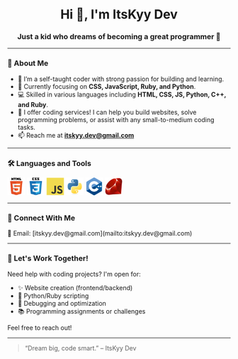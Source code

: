 <h1 align="center">Hi 👋, I'm ItsKyy Dev</h1>
<h3 align="center">Just a kid who dreams of becoming a great programmer 🚀</h3>

---

### 🌟 About Me

- 🔭 I’m a self-taught coder with strong passion for building and learning.
- 🌱 Currently focusing on **CSS, JavaScript, Ruby, and Python**.
- 💻 Skilled in various languages including **HTML, CSS, JS, Python, C++, and Ruby**.
- 💼 I offer coding services! I can help you build websites, solve programming problems, or assist with any small-to-medium coding tasks.
- 📫 Reach me at **itskyy.dev@gmail.com**

---

### 🛠️ Languages and Tools

<p align="left">
  <img src="https://raw.githubusercontent.com/devicons/devicon/master/icons/html5/html5-original-wordmark.svg" alt="html5" width="40" height="40"/>
  <img src="https://raw.githubusercontent.com/devicons/devicon/master/icons/css3/css3-original-wordmark.svg" alt="css3" width="40" height="40"/>
  <img src="https://raw.githubusercontent.com/devicons/devicon/master/icons/javascript/javascript-original.svg" alt="javascript" width="40" height="40"/>
  <img src="https://raw.githubusercontent.com/devicons/devicon/master/icons/python/python-original.svg" alt="python" width="40" height="40"/>
  <img src="https://raw.githubusercontent.com/devicons/devicon/master/icons/cplusplus/cplusplus-original.svg" alt="cplusplus" width="40" height="40"/>
  <img src="https://raw.githubusercontent.com/devicons/devicon/master/icons/ruby/ruby-original.svg" alt="ruby" width="40" height="40"/>
</p>

---


### 🤝 Connect With Me

<p align="left">
  📧 Email: [itskyy.dev@gmail.com](mailto:itskyy.dev@gmail.com)  
</p>

---

### 🧠 Let's Work Together!

Need help with coding projects? I'm open for:

- ✨ Website creation (frontend/backend)
- 🐍 Python/Ruby scripting
- 🔧 Debugging and optimization
- 📚 Programming assignments or challenges

Feel free to reach out!

---

> “Dream big, code smart.” – ItsKyy Dev
